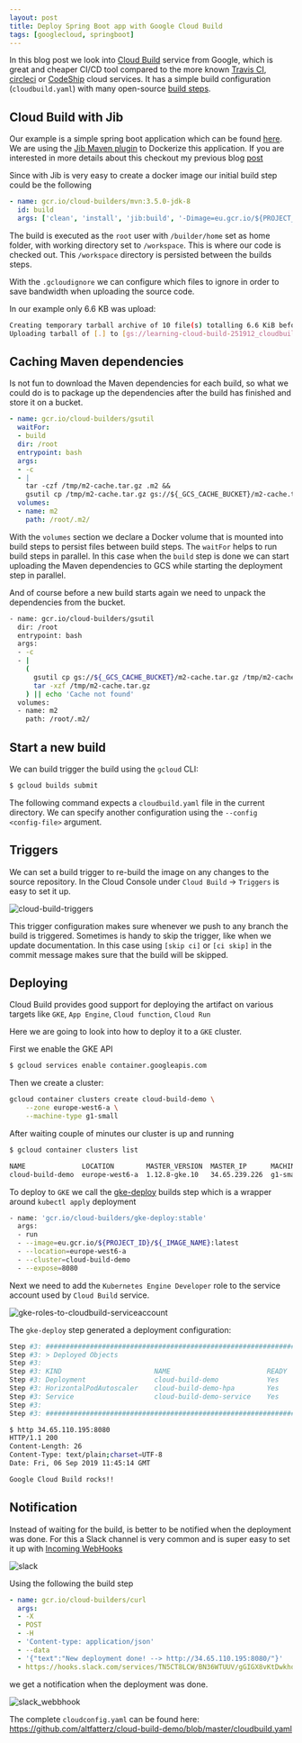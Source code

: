 ```yaml
---
layout: post
title: Deploy Spring Boot app with Google Cloud Build
tags: [googlecloud, springboot]
---
```


In this blog post we look into [Cloud Build](https://cloud.google.com/cloud-build/) service from Google, which is great and cheaper CI/CD tool compared to the more known [Travis CI](https://travis-ci.org/), [circleci](https://circleci.com/) or [CodeShip](https://codeship.com/) cloud services.
It has a simple build configuration (`cloudbuild.yaml`) with many open-source [build steps](https://github.com/GoogleCloudPlatform/cloud-builders-community). 

## Cloud Build with Jib

Our example is a simple spring boot application which can be found [here](https://github.com/altfatterz/cloud-build-demo).
We are using the [Jib Maven plugin](https://github.com/GoogleContainerTools/jib/tree/master/jib-maven-plugin) to Dockerize this application. If you are interested in more details about this checkout my previous blog [post](https://zoltanaltfatter.com/2019/08/16/dockerizing-spring-boot-apps-with-jib/)  

Since with Jib is very easy to create a docker image our initial build step could be the following 

```yaml
- name: gcr.io/cloud-builders/mvn:3.5.0-jdk-8
  id: build
  args: ['clean', 'install', 'jib:build', '-Dimage=eu.gcr.io/${PROJECT_ID}/${_IMAGE_NAME}']
```

The build is executed as the `root` user with `/builder/home` set as home folder, with working directory set to `/workspace`. This is where our code is checked out.
This `/workspace` directory is persisted between the builds steps.
 
With the `.gcloudignore` we can configure which files to ignore in order to save bandwidth when uploading the source code.

In our example only 6.6 KB was upload:
 
```bash
Creating temporary tarball archive of 10 file(s) totalling 6.6 KiB before compression.
Uploading tarball of [.] to [gs://learning-cloud-build-251912_cloudbuild/source/1567805425.2-45e7381b7d114a6b9f7edda290d769c4.tgz]
```

## Caching Maven dependencies

Is not fun to download the Maven dependencies for each build, so what we could do is to package up the dependencies after the build has finished and store it on a bucket. 

```yaml
- name: gcr.io/cloud-builders/gsutil
  waitFor:
  - build
  dir: /root
  entrypoint: bash
  args:
  - -c
  - |
    tar -czf /tmp/m2-cache.tar.gz .m2 &&
    gsutil cp /tmp/m2-cache.tar.gz gs://${_GCS_CACHE_BUCKET}/m2-cache.tar.gz
  volumes:
  - name: m2
    path: /root/.m2/
```   

With the `volumes` section we declare a Docker volume that is mounted into build steps to persist files between build steps. 
The `waitFor` helps to run build steps in parallel. In this case when the `build` step is done we can start uploading the Maven dependencies to GCS while starting the deployment step in parallel.

And of course before a new build starts again we need to unpack the dependencies from the bucket.

```bash
- name: gcr.io/cloud-builders/gsutil
  dir: /root
  entrypoint: bash
  args:
  - -c
  - |
    (
      gsutil cp gs://${_GCS_CACHE_BUCKET}/m2-cache.tar.gz /tmp/m2-cache.tar.gz &&
      tar -xzf /tmp/m2-cache.tar.gz
    ) || echo 'Cache not found'
  volumes:
  - name: m2
    path: /root/.m2/
``` 

## Start a new build

We can build trigger the build using the `gcloud` CLI: 

```bash
$ gcloud builds submit
```

The following command expects a `cloudbuild.yaml` file in the current directory. We can specify another configuration using the `--config <config-file>` argument.

## Triggers

We can set a build trigger to re-build the image on any changes to the source repository. In the Cloud Console under `Cloud Build` -> `Triggers` is easy to set it up.

![cloud-build-triggers](/images/2019-09-06/cloub-build-triggers.png)

This trigger configuration makes sure whenever we push to any branch the build is triggered. Sometimes is handy to skip the trigger, like when we update documentation. In this case using `[skip ci]` or `[ci skip]` in the commit message makes sure that the build will be skipped.

## Deploying

Cloud Build provides good support for deploying the artifact on various targets like `GKE`, `App Engine`, `Cloud function`, `Cloud Run`
  
Here we are going to look into how to deploy it to a `GKE` cluster. 

First we enable the GKE API

```bash
$ gcloud services enable container.googleapis.com
```

Then we create a cluster:

```bash
gcloud container clusters create cloud-build-demo \
    --zone europe-west6-a \
    --machine-type g1-small  
```

After waiting couple of minutes our cluster is up and running

```bash
$ gcloud container clusters list

NAME              LOCATION        MASTER_VERSION  MASTER_IP      MACHINE_TYPE  NODE_VERSION   NUM_NODES  STATUS
cloud-build-demo  europe-west6-a  1.12.8-gke.10   34.65.239.226  g1-small      1.12.8-gke.10  3          RUNNING
```

To deploy to `GKE` we call the [gke-deploy](https://github.com/GoogleCloudPlatform/cloud-builders/tree/master/gke-deploy) builds step which is a wrapper around `kubectl apply` deployment

```bash
- name: 'gcr.io/cloud-builders/gke-deploy:stable'
  args:
  - run
  - --image=eu.gcr.io/${PROJECT_ID}/${_IMAGE_NAME}:latest
  - --location=europe-west6-a
  - --cluster=cloud-build-demo
  - --expose=8080
```

Next we need to add the `Kubernetes Engine Developer` role to the service account used by `Cloud Build` service.

![gke-roles-to-cloudbuild-serviceaccount](/images/2019-09-06/gke-role-to-cloudbuild-serviceaccount.png)

The `gke-deploy` step generated a deployment configuration:

```bash
Step #3: ################################################################################
Step #3: > Deployed Objects
Step #3:
Step #3: KIND                       NAME                        READY
Step #3: Deployment                 cloud-build-demo            Yes
Step #3: HorizontalPodAutoscaler    cloud-build-demo-hpa        Yes
Step #3: Service                    cloud-build-demo-service    Yes      34.65.110.195
Step #3:
Step #3: ################################################################################
```

```bash
$ http 34.65.110.195:8080
HTTP/1.1 200
Content-Length: 26
Content-Type: text/plain;charset=UTF-8
Date: Fri, 06 Sep 2019 11:45:14 GMT

Google Cloud Build rocks!!
```

## Notification

Instead of waiting for the build, is better to be notified when the deployment was done. For this a Slack channel is very common and is super easy to set it up with [Incoming WebHooks](https://api.slack.com/incoming-webhooks) 

![slack](/images/2019-09-06/slack-webhook.png)

Using the following the build step

```yaml
- name: gcr.io/cloud-builders/curl
  args:
  - -X
  - POST
  - -H
  - 'Content-type: application/json'
  - --data
  - '{"text":"New deployment done! --> http://34.65.110.195:8080/"}'
  - https://hooks.slack.com/services/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
```

we get a notification when the deployment was done.

![slack_webbhook](/images/2019-09-06/slack.png)

The complete `cloudconfig.yaml` can be found here: https://github.com/altfatterz/cloud-build-demo/blob/master/cloudbuild.yaml
